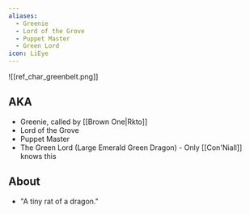 ```yaml
---
aliases:
  - Greenie
  - Lord of the Grove
  - Puppet Master
  - Green Lord
icon: LiEye
---
```

![[ref_char_greenbelt.png]]

## AKA

- Greenie, called by [[Brown One|Rkto]]
- Lord of the Grove
- Puppet Master
- The Green Lord (Large Emerald Green Dragon) - Only [[Con'Niall]] knows this

## About

- "A tiny rat of a dragon."